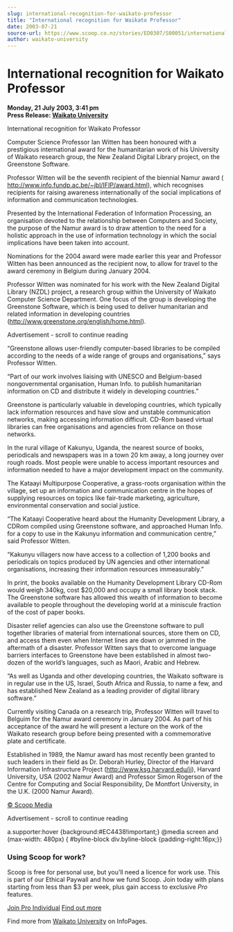 ```yaml
---
slug: international-recognition-for-waikato-professor
title: "International recognition for Waikato Professor"
date: 2003-07-21
source-url: https://www.scoop.co.nz/stories/ED0307/S00051/international-recognition-for-waikato-professor.htm
author: waikato-university
---
```

International recognition for Waikato Professor
===============================================

**Monday, 21 July 2003, 3:41 pm**  
**Press Release: [Waikato University](https://info.scoop.co.nz/Waikato_University)**

  
International recognition for Waikato Professor

Computer Science Professor Ian Witten has been honoured with a prestigious international award for the humanitarian work of his University of Waikato research group, the New Zealand Digital Library project, on the Greenstone Software.

Professor Witten will be the seventh recipient of the biennial Namur award ( http://www.info.fundp.ac.be/~jbl/IFIP/award.html), which recognises recipients for raising awareness internationally of the social implications of information and communication technologies.

Presented by the International Federation of Information Processing, an organisation devoted to the relationship between Computers and Society, the purpose of the Namur award is to draw attention to the need for a holistic approach in the use of information technology in which the social implications have been taken into account.

Nominations for the 2004 award were made earlier this year and Professor Witten has been announced as the recipient now, to allow for travel to the award ceremony in Belgium during January 2004.

Professor Witten was nominated for his work with the New Zealand Digital Library (NZDL) project, a research group within the University of Waikato Computer Science Department. One focus of the group is developing the Greenstone Software, which is being used to deliver humanitarian and related information in developing countries (http://www.greenstone.org/english/home.html).

Advertisement - scroll to continue reading





“Greenstone allows user-friendly computer-based libraries to be compiled according to the needs of a wide range of groups and organisations,” says Professor Witten.

“Part of our work involves liaising with UNESCO and Belgium-based nongovernmental organisation, Human Info. to publish humanitarian information on CD and distribute it widely in developing countries.”

Greenstone is particularly valuable in developing countries, which typically lack information resources and have slow and unstable communication networks, making accessing information difficult. CD-Rom based virtual libraries can free organisations and agencies from reliance on those networks.

In the rural village of Kakunyu, Uganda, the nearest source of books, periodicals and newspapers was in a town 20 km away, a long journey over rough roads. Most people were unable to access important resources and information needed to have a major development impact on the community.

The Kataayi Multipurpose Cooperative, a grass-roots organisation within the village, set up an information and communication centre in the hopes of supplying resources on topics like fair-trade marketing, agriculture, environmental conservation and social justice.

“The Kataayi Cooperative heard about the Humanity Development Library, a CDRom compiled using Greenstone software, and approached Human Info. for a copy to use in the Kakunyu information and communication centre,” said Professor Witten.

“Kakunyu villagers now have access to a collection of 1,200 books and periodicals on topics produced by UN agencies and other international organisations, increasing their information resources immeasurably.”

In print, the books available on the Humanity Development Library CD-Rom would weigh 340kg, cost $20,000 and occupy a small library book stack. The Greenstone software has allowed this wealth of information to become available to people throughout the developing world at a miniscule fraction of the cost of paper books.

Disaster relief agencies can also use the Greenstone software to pull together libraries of material from international sources, store them on CD, and access them even when Internet lines are down or jammed in the aftermath of a disaster. Professor Witten says that to overcome language barriers interfaces to Greenstone have been established in almost two-dozen of the world’s languages, such as Maori, Arabic and Hebrew.

“As well as Uganda and other developing countries, the Waikato software is in regular use in the US, Israel, South Africa and Russia, to name a few, and has established New Zealand as a leading provider of digital library software.”

Currently visiting Canada on a research trip, Professor Witten will travel to Belguim for the Namur award ceremony in January 2004. As part of his acceptance of the award he will present a lecture on the work of the Waikato research group before being presented with a commemorative plate and certificate.

Established in 1989, the Namur award has most recently been granted to such leaders in their field as Dr. Deborah Hurley, Director of the Harvard Information Infrastructure Project (http://www.ksg.harvard.edu/ii), Harvard University, USA (2002 Namur Award) and Professor Simon Rogerson of the Centre for Computing and Social Responsibility, De Montfort University, in the U.K. (2000 Namur Award).  

[© Scoop Media](http://www.scoop.co.nz/about/terms.html)  

Advertisement - scroll to continue reading



a.supporter:hover {background:#EC4438!important;} @media screen and (max-width: 480px) { #byline-block div.byline-block {padding-right:16px;}}

### Using Scoop for work?

Scoop is free for personal use, but you’ll need a licence for work use. This is part of our Ethical Paywall and how we fund Scoop. Join today with plans starting from less than $3 per week, plus gain access to exclusive _Pro_ features.  
  
[Join Pro Individual](https://pro.scoop.co.nz/Individual/?from=ProIn24) [Find out more](https://pro.scoop.co.nz/using-scoop-for-work/?from=ProIn24)

Find more from [Waikato University](https://info.scoop.co.nz/Waikato_University) on InfoPages.